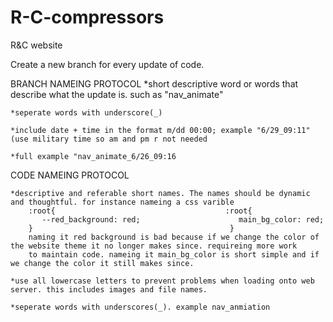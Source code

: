 # R-C-compressors
R&amp;C website

Create a new branch for every update of code.

BRANCH NAMEING PROTOCOL 
    *short descriptive word or words that describe what the update is. such as "nav_animate"
    
    *seperate words with underscore(_)
    
    *include date + time in the format m/dd 00:00; example "6/29_09:11" (use military time so am and pm r not needed
    
    *full example "nav_animate_6/26_09:16
   
 CODE NAMEING PROTOCOL
 
    *descriptive and referable short names. The names should be dynamic and thoughtful. for instance nameing a css varible
        :root{                                      :root{
           --red_background: red;                      main_bg_color: red;
        }                                            }
        naming it red background is bad because if we change the color of the website theme it no longer makes since. requireing more work
        to maintain code. nameing it main_bg_color is short simple and if we change the color it still makes since.
        
    *use all lowercase letters to prevent problems when loading onto web server. this includes images and file names.
    
    *seperate words with underscores(_). example nav_anmiation
